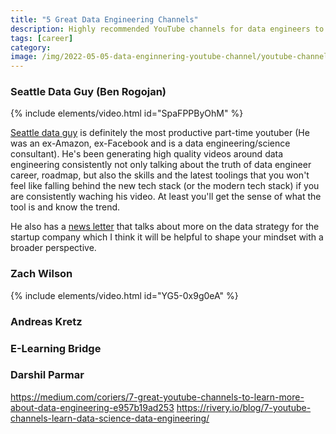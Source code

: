 ```yaml
---
title: "5 Great Data Engineering Channels"
description: Highly recommended YouTube channels for data engineers to help them ace their data engineering careers.
tags: [career]
category:
image: /img/2022-05-05-data-enginnering-youtube-channel/youtube-channel.jpeg
---
```


### Seattle Data Guy (Ben Rogojan)

{% include elements/video.html id="SpaFPPByOhM" %}

[Seattle data guy](https://www.linkedin.com/in/benjaminrogojan/) is definitely the most productive part-time youtuber (He was an ex-Amazon, ex-Facebook and is a data engineering/science consultant). He's been generating high quality videos around data engineering consistently not only talking about the truth of data engineer career, roadmap, but also the skills and the latest toolings that you won't feel like falling behind the new tech stack (or the modern tech stack) if you are consistently waching his video. At least you'll get the sense of what the tool is and know the trend.

He also has a [news letter](https://seattledataguy.substack.com/) that talks about more on the data strategy for the startup company which I think it will be helpful to shape your mindset with a broader perspective.


### Zach Wilson

{% include elements/video.html id="YG5-0x9g0eA" %}


### Andreas Kretz


### E-Learning Bridge


### Darshil Parmar


https://medium.com/coriers/7-great-youtube-channels-to-learn-more-about-data-engineering-e957b19ad253
https://rivery.io/blog/7-youtube-channels-learn-data-science-data-engineering/